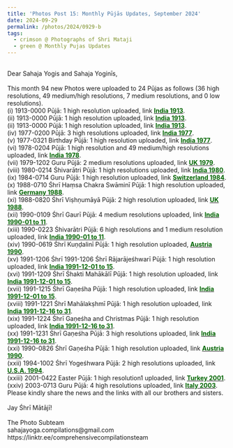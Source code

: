 ```yaml
---
title: 'Photos Post 15: Monthly Pūjās Updates, September 2024'
date: 2024-09-29
permalink: /photos/2024/0929-b
tags:
  - crimson @ Photographs of Shri Mataji
  - green @ Monthly Pujas Updates
---
```


<p>
<br>
Dear Sahaja Yogis and Sahaja Yoginīs,<br>
<br>
This month 94 new Photos were uploaded to 24 Pūjas as follows (36 high resolutions, 49 medium/high resolutions, 7 medium resolutions, and 0 low resolutions).<br>
(i) 1913-0000 Pūjā: 1 high resolution uploaded, link <a href="https://eternalmoments.smugmug.com/Countries/India/1913"> <font color="DarkGreen"><b>India 1913</b></font></a>.<br>
(ii) 1913-0000 Pūjā: 1 high resolution uploaded, link <a href="https://eternalmoments.smugmug.com/Countries/India/1913"> <font color="DarkGreen"><b>India 1913</b></font></a>.<br>
(ii) 1913-0000 Pūjā: 1 high resolution uploaded, link <a href="https://eternalmoments.smugmug.com/Countries/India/1913"> <font color="DarkGreen"><b>India 1913</b></font></a>.<br>
(iv) 1977-0200 Pūjā: 3 high resolutions uploaded, link <a href="https://eternalmoments.smugmug.com/Countries/India/1977"> <font color="DarkGreen"><b>India 1977</b></font></a>.<br>
(v) 1977-0321 Birthday Pūjā: 1 high resolution uploaded, link <a href="https://eternalmoments.smugmug.com/Countries/India/1977"> <font color="DarkGreen"><b>India 1977</b></font></a>.<br>
(vi) 1978-0204 Pūjā: 1 high resolution and 49 medium/high resolutions uploaded, link <a href="https://eternalmoments.smugmug.com/Countries/India/1978"> <font color="DarkGreen"><b>India 1978</b></font></a>.<br>
(vii) 1979-1202 Guru Pūjā: 2 medium resolutions uploaded, link <a href="https://eternalmoments.smugmug.com/Countries/UK/1979"> <font color="DarkGreen"><b>UK 1979</b></font></a>.<br>
(viii) 1980-0214 Śhivarātri Pūjā: 1 high resolutions uploaded, link <a href="https://eternalmoments.smugmug.com/Countries/India/1980"> <font color="DarkGreen"><b>India 1980</b></font></a>.<br>
(ix) 1984-0714 Guru Pūjā: 1 high resolution uploaded, link <a href="https://eternalmoments.smugmug.com/Countries/Switzerland/1984"> <font color="DarkGreen"><b>Switzerland 1984</b></font></a>.<br>
(x) 1988-0710 Śhrī Haṃsa Chakra Swāminī Pūjā: 1 high resolution uploaded, link <a href="https://eternalmoments.smugmug.com/Countries/Germany/1988"> <font color="DarkGreen"><b>Germany 1988</b></font></a>.<br>
(xi) 1988-0820 Śhrī Viṣhṇumāyā Pūjā: 2 high resolution uploaded, link <a href="https://eternalmoments.smugmug.com/Countries/UK/1988"> <font color="DarkGreen"><b>UK 1988</b></font></a>.<br>
(xii) 1990-0109 Śhrī Gaurī Pūjā: 4 medium resolutions uploaded, link <a href="https://eternalmoments.smugmug.com/Countries/India/1990-01-to-11"> <font color="DarkGreen"><b>India 1990-01 to 11</b></font></a>.<br>
(xiii) 1990-0223 Śhivarātri Pūjā: 6 high resolutions and 1 medium resolution uploaded, link <a href="https://eternalmoments.smugmug.com/Countries/India/1990-01-to-11"> <font color="DarkGreen"><b>India 1990-01 to 11</b></font></a>.<br>
(xiv) 1990-0619 Śhrī Kuṇḍalinī Pūjā: 1 high resolution uploaded, <a href="https://eternalmoments.smugmug.com/Countries/Austria/1990"> <font color="DarkGreen"><b>Austria 1990</b></font></a>.<br>
(xv) 1991-1206 Śhrī 1991-1206 Śhrī Rājarājeśhwarī Pūjā: 1 high resolution uploaded, link <a href="https://eternalmoments.smugmug.com/Countries/India/1991-12-01-to-15"> <font color="DarkGreen"><b>India 1991-12-01 to 15</b></font></a>.<br>
(xvi) 1991-1209 Śhrī Śhakti Mahākālī Pūjā: 1 high resolution uploaded, link <a href="https://eternalmoments.smugmug.com/Countries/India/1991-12-01-to-15"> <font color="DarkGreen"><b>India 1991-12-01 to 15</b></font></a>.<br>
(xvii) 1991-1215 Śhrī Gaṇeśha Pūjā: 1 high resolution uploaded, link <a href="https://eternalmoments.smugmug.com/Countries/India/1991-12-01-to-15"> <font color="DarkGreen"><b>India 1991-12-01 to 15</b></font></a>.<br>
(xviii) 1991-1221 Śhrī Mahālakṣhmī Pūjā: 1 high resolution uploaded, link <a href="https://eternalmoments.smugmug.com/Countries/India/1991-12-16-to-31"> <font color="DarkGreen"><b>India 1991-12-16 to 31</b></font></a>.<br>
(xix) 1991-1224 Śhrī Gaṇeśha and Christmas Pūjā: 1 high resolution uploaded, link <a href="https://eternalmoments.smugmug.com/Countries/India/1991-12-16-to-31"> <font color="DarkGreen"><b>India 1991-12-16 to 31</b></font></a>.<br>
(xx) 1991-1231 Śhrī Gaṇeśha  Pūjā: 3 high resolutions uploaded, link <a href="https://eternalmoments.smugmug.com/Countries/India/1991-12-16-to-31"> <font color="DarkGreen"><b>India 1991-12-16 to 31</b></font></a>.<br>
(xxi) 1990-0826 Śhrī Gaṇeśha Pūjā: 1 high resolution uploaded, link <a href="https://eternalmoments.smugmug.com/Countries/Austria/1990"> <font color="DarkGreen"><b>Austria 1990</b></font></a>.<br>
(xxii) 1994-1002 Śhrī Yogeśhwara Pūjā: 2 high resolutions uploaded, link <a href="https://eternalmoments.smugmug.com/Countries/U.S.A./1994"> <font color="DarkGreen"><b>U.S.A. 1994</b></font></a>.<br>
(xxiii) 2001-0422 Easter Pūjā: 1 high resolution1 uploaded, link <a href="https://eternalmoments.smugmug.com/Countries/Turkey/2001/"> <font color="DarkGreen"><b>Turkey 2001</b></font></a>.<br>
(xxiv) 2003-0713 Guru Pūjā: 4 high resolutions uploaded, link <a href="https://eternalmoments.smugmug.com/Countries/Italy/2003/"> <font color="DarkGreen"><b>Italy 2003</b></font></a>.<br>
Please kindly share the news and the links with all our brothers and sisters.<br>
<br>
Jay Śhrī Mātājī!<br>
<br>
The Photo Subteam<br>
sahajayoga.compilations@gmail.com<br>
https://linktr.ee/comprehensivecompilationsteam<br>
</p>